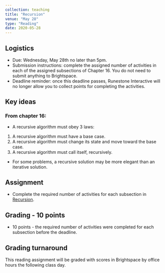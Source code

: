 ```yaml
---
collection: teaching
title: "Recursion"
venue: "May 28"
type: "Reading"
date: 2020-05-28
---
```

## Logistics
* Due: Wednesday, May 28th no later than 5pm.
* Submission instructions: complete the assigned number of activities in each
	of the assigned subsections of Chapter 16. You do not need to submit
	anything to Brightspace.
* Deadline reminder: once this deadline passes, Runestone Interactive will no
	longer allow you to collect points for completing the activities.

## Key ideas
### From chapter 16:
* A recursive algorithm must obey 3 laws:
1. A recursive algorithm must have a base case.
2. A recursive algorithm must change its state and move toward the base case.
3. A recursive algorithm must call itself, recursively.
* For some problems, a recursive solution may be more elegant
than an iterative solution.

## Assignment
* Complete the required number of activities for each subsection in
[Recursion](https://runestone.academy/runestone/assignments/doAssignment?assignment_id=37507).

## Grading - 10 points
* 10 points - the required number of activities were completed for each
	subsection before the deadline.

## Grading turnaround
This reading assignment  will be graded with scores in Brightspace by office
hours the following class day.
